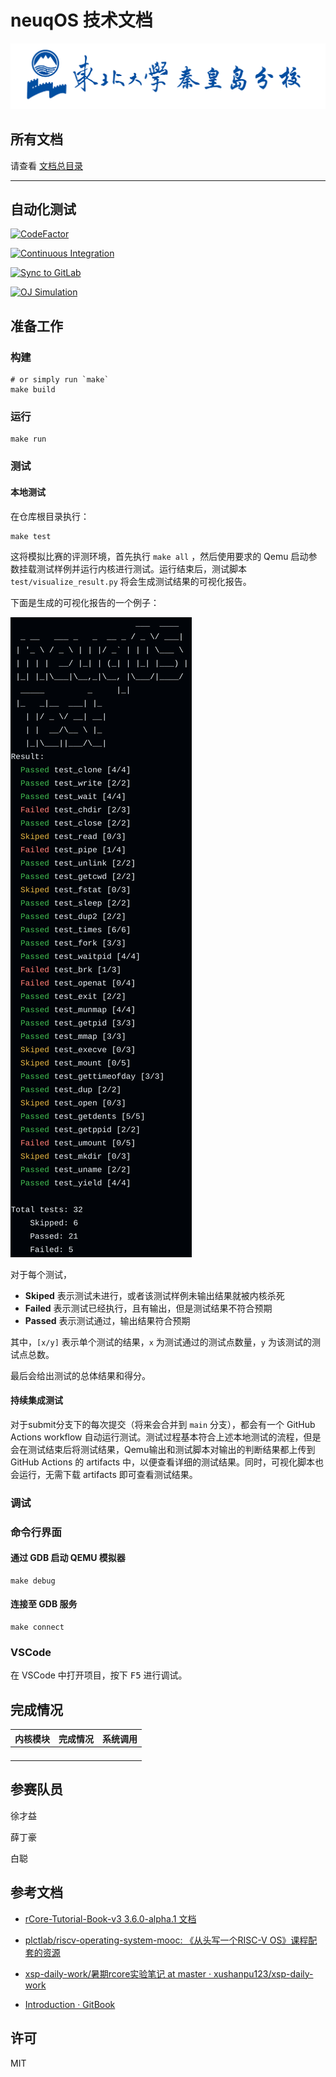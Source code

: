 # neuqOS 技术文档

![NEUQ](docs/assets/neuq.jpg)

## 所有文档

请查看 [文档总目录](docs/content.md)

---

## 自动化测试

[![CodeFactor](https://www.codefactor.io/repository/github/neuq-rcore/rcore/badge)](https://www.codefactor.io/repository/github/neuq-rcore/rcore)

[![Continuous Integration](https://github.com/neuq-rcore/rCore/actions/workflows/ci.yml/badge.svg)](https://github.com/neuq-rcore/rCore/actions/workflows/ci.yml)

[![Sync to GitLab](https://github.com/neuq-rcore/rCore/actions/workflows/mirror.yml/badge.svg)](https://github.com/neuq-rcore/rCore/actions/workflows/mirror.yml)

[![OJ Simulation](https://github.com/neuq-rcore/rCore/actions/workflows/oj.yml/badge.svg)](https://github.com/neuq-rcore/rCore/actions/workflows/oj.yml)

## 准备工作

### 构建

```shell
# or simply run `make`
make build
```

### 运行

```shell
make run
```

### 测试

#### 本地测试

在仓库根目录执行：

```shell
make test
```

这将模拟比赛的评测环境，首先执行 `make all` ，然后使用要求的 Qemu 启动参数挂载测试样例并运行内核进行测试。运行结束后，测试脚本 `test/visualize_result.py` 将会生成测试结果的可视化报告。

下面是生成的可视化报告的一个例子：

![visual_report.png](docs/assets/visual_report.png)

对于每个测试，

- **Skiped** 表示测试未进行，或者该测试样例未输出结果就被内核杀死
- **Failed** 表示测试已经执行，且有输出，但是测试结果不符合预期
- **Passed** 表示测试通过，输出结果符合预期

其中，`[x/y]` 表示单个测试的结果，`x` 为测试通过的测试点数量，`y` 为该测试的测试点总数。

最后会给出测试的总体结果和得分。

#### 持续集成测试

对于submit分支下的每次提交（将来会合并到 `main` 分支），都会有一个 GitHub Actions workflow 自动运行测试。测试过程基本符合上述本地测试的流程，但是会在测试结束后将测试结果，Qemu输出和测试脚本对输出的判断结果都上传到 GitHub Actions 的 artifacts 中，以便查看详细的测试结果。同时，可视化脚本也会运行，无需下载 artifacts 即可查看测试结果。

### 调试

### 命令行界面

#### 通过 GDB 启动 QEMU 模拟器

```shell
make debug
```

#### 连接至 GDB 服务

```shell
make connect
```

### VSCode

在 VSCode 中打开项目，按下 <kbd>F5</kbd> 进行调试。

## 完成情况

| 内核模块 | 完成情况 | 系统调用 |
| :------- | -------- | -------- |
|          |          |          |
|          |          |          |
|          |          |          |
|          |          |          |

## 参赛队员

徐才益

薛丁豪

白聪

## 参考文档

- [rCore-Tutorial-Book-v3 3.6.0-alpha.1 文档](https://rcore-os.cn/rCore-Tutorial-Book-v3/index.html)

- [plctlab/riscv-operating-system-mooc: 《从头写一个RISC-V OS》课程配套的资源](https://github.com/plctlab/riscv-operating-system-mooc)

- [xsp-daily-work/暑期rcore实验笔记 at master · xushanpu123/xsp-daily-work](https://github.com/xushanpu123/xsp-daily-work/tree/master/暑期rcore实验笔记)

- [Introduction · GitBook](https://nju-projectn.github.io/ics-pa-gitbook/ics2024/)

## 许可

MIT
